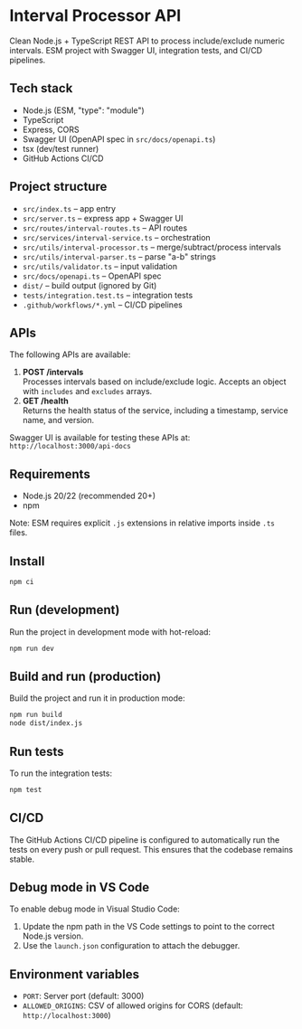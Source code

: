 # Interval Processor API

Clean Node.js + TypeScript REST API to process include/exclude numeric intervals. ESM project with Swagger UI, integration tests, and CI/CD pipelines.

## Tech stack
- Node.js (ESM, "type": "module")
- TypeScript
- Express, CORS
- Swagger UI (OpenAPI spec in `src/docs/openapi.ts`)
- tsx (dev/test runner)
- GitHub Actions CI/CD

## Project structure
- `src/index.ts` – app entry
- `src/server.ts` – express app + Swagger UI
- `src/routes/interval-routes.ts` – API routes
- `src/services/interval-service.ts` – orchestration
- `src/utils/interval-processor.ts` – merge/subtract/process intervals
- `src/utils/interval-parser.ts` – parse "a-b" strings
- `src/utils/validator.ts` – input validation
- `src/docs/openapi.ts` – OpenAPI spec
- `dist/` – build output (ignored by Git)
- `tests/integration.test.ts` – integration tests
- `.github/workflows/*.yml` – CI/CD pipelines

## APIs
The following APIs are available:
1. **POST /intervals**  
   Processes intervals based on include/exclude logic. Accepts an object with `includes` and `excludes` arrays.
2. **GET /health**  
   Returns the health status of the service, including a timestamp, service name, and version.

Swagger UI is available for testing these APIs at:  
`http://localhost:3000/api-docs`

## Requirements
- Node.js 20/22 (recommended 20+)
- npm

Note: ESM requires explicit `.js` extensions in relative imports inside `.ts` files.

## Install
```bash
npm ci
```

## Run (development)
Run the project in development mode with hot-reload:
```bash
npm run dev
```

## Build and run (production)
Build the project and run it in production mode:
```bash
npm run build
node dist/index.js
```

## Run tests
To run the integration tests:
```bash
npm test
```

## CI/CD
The GitHub Actions CI/CD pipeline is configured to automatically run the tests on every push or pull request. This ensures that the codebase remains stable.

## Debug mode in VS Code
To enable debug mode in Visual Studio Code:
1. Update the npm path in the VS Code settings to point to the correct Node.js version.
2. Use the `launch.json` configuration to attach the debugger.

## Environment variables
- `PORT`: Server port (default: 3000)
- `ALLOWED_ORIGINS`: CSV of allowed origins for CORS (default: `http://localhost:3000`)